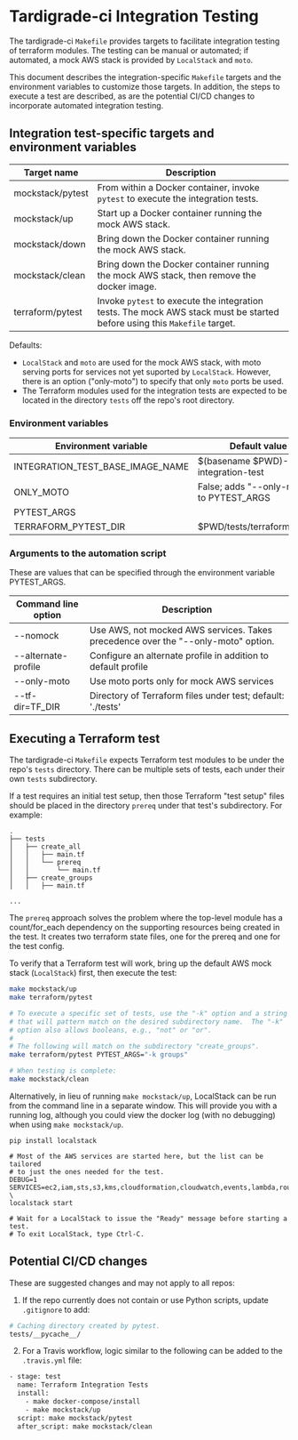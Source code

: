 # Tardigrade-ci Integration Testing

The tardigrade-ci `Makefile` provides targets to facilitate
integration testing of terraform modules.  The testing can be manual or
automated; if automated, a mock AWS stack is provided by `LocalStack` and `moto`.

This document describes the integration-specific `Makefile` targets and
the environment variables to customize those targets.  In addition,
the steps to execute a test are described, as are the potential CI/CD
changes to incorporate automated integration testing.

## Integration test-specific targets and environment variables

| Target name      | Description |
| ---------------- | ------------------------------------------ |
| mockstack/pytest | From within a Docker container, invoke `pytest` to execute the integration tests. |
| mockstack/up     | Start up a Docker container running the mock AWS stack. |
| mockstack/down   | Bring down the Docker container running the mock AWS stack. |
| mockstack/clean  | Bring down the Docker container running the mock AWS stack, then remove the docker image. |
| terraform/pytest | Invoke `pytest` to execute the integration tests. The mock AWS stack must be started before using this `Makefile` target. |

Defaults:

* `LocalStack` and `moto` are used for the mock AWS stack, with moto serving
ports for services not yet suported by `LocalStack`.  However, there is an
option ("only-moto") to specify that only `moto` ports be used.
* The Terraform modules used for the integration tests are expected to
be located in the directory `tests` off the repo\'s root directory.

### Environment variables

| Environment variable             | Default value |
| -------------------------------- | --------------------------------------- |
| INTEGRATION_TEST_BASE_IMAGE_NAME | $(basename $PWD)-integration-test |
| ONLY_MOTO                        | False; adds "--only-moto" to PYTEST_ARGS |
| PYTEST_ARGS                      | |
| TERRAFORM_PYTEST_DIR             | $PWD/tests/terraform/pytest |

### Arguments to the automation script

These are values that can be specified through the environment variable
PYTEST_ARGS.

| Command line option | Description |
| ------------------- | ----------------------------------------------- |
| --nomock            | Use AWS, not mocked AWS services.  Takes precedence over the "--only-moto" option. |
| --alternate-profile | Configure an alternate profile in addition to default profile |
| --only-moto         | Use moto ports only for mock AWS services |
| --tf-dir=TF_DIR     | Directory of Terraform files under test; default: './tests' |

## Executing a Terraform test

The tardigrade-ci `Makefile` expects Terraform test modules to be under
the repo's `tests` directory.  There can be multiple sets of tests, each
under their own `tests` subdirectory.

If a test requires an initial test setup, then those Terraform "test setup"
files should be placed in the directory `prereq` under that test\'s
subdirectory.  For example:

```
.
├── tests
│   ├── create_all
│   │   ├── main.tf
│   │   └── prereq
│   │       └── main.tf
│   ├── create_groups
│   │   ├── main.tf

...
```

The `prereq` approach solves the problem where the top-level module has a
count/for_each dependency on the supporting resources being created in
the test.  It creates two terraform state files, one for the prereq and
one for the test config.

To verify that a Terraform test will work, bring up the default AWS mock
stack (`LocalStack`) first, then execute the test:

```bash
make mockstack/up
make terraform/pytest

# To execute a specific set of tests, use the "-k" option and a string
# that will pattern match on the desired subdirectory name.  The "-k"
# option also allows booleans, e.g., "not" or "or".
#
# The following will match on the subdirectory "create_groups".
make terraform/pytest PYTEST_ARGS="-k groups"

# When testing is complete:
make mockstack/clean
```

Alternatively, in lieu of running `make mockstack/up`, LocalStack can be
run from the command line in a separate window. This will provide you with
a running log, although you could view the docker log (with no debugging)
when using `make mockstack/up`.

```
pip install localstack

# Most of the AWS services are started here, but the list can be tailored
# to just the ones needed for the test.
DEBUG=1 SERVICES=ec2,iam,sts,s3,kms,cloudformation,cloudwatch,events,lambda,route53,ssm,sns,sqs,glue,dynamodb \
localstack start

# Wait for a LocalStack to issue the "Ready" message before starting a test.
# To exit LocalStack, type Ctrl-C.
```

## Potential CI/CD changes 

These are suggested changes and may not apply to all repos:

1.  If the repo currently does not contain or use Python scripts,
    update `.gitignore` to add:

```bash
# Caching directory created by pytest.
tests/__pycache__/
```

2.  For a Travis workflow, logic similar to the following can be added
    to the `.travis.yml` file:

```bash
- stage: test
  name: Terraform Integration Tests
  install:
    - make docker-compose/install
    - make mockstack/up
  script: make mockstack/pytest
  after_script: make mockstack/clean
```
